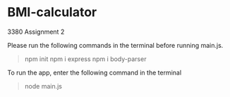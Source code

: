 # BMI-calculator
3380 Assignment 2

Please run the following commands in the terminal before running main.js.

>npm init
>npm i express
>npm i body-parser

To run the app, enter the following command in the terminal

>node main.js

